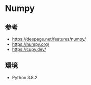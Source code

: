 # Numpy

## 参考

- https://deepage.net/features/numpy/
- https://numpy.org/
- https://cupy.dev/

## 環境

- Python 3.8.2